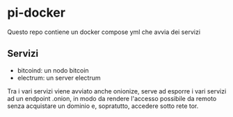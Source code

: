 # pi-docker

Questo repo contiene un docker compose yml che avvia dei servizi

## Servizi

- bitcoind: un nodo bitcoin
- electrum: un server electrum

Tra i vari servizi viene avviato anche onionize, serve ad esporre i vari servizi ad un endpoint .onion, in modo da rendere l'accesso possibile da remoto senza acquistare un dominio e, sopratutto, accedere sotto rete tor.
